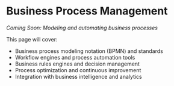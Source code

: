 # Business Process Management

*Coming Soon: Modeling and automating business processes*

This page will cover:
- Business process modeling notation (BPMN) and standards
- Workflow engines and process automation tools
- Business rules engines and decision management
- Process optimization and continuous improvement
- Integration with business intelligence and analytics